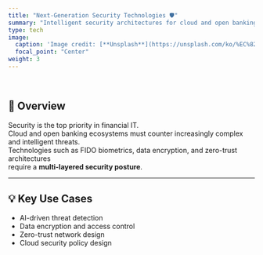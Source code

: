 ```yaml
---
title: "Next-Generation Security Technologies 🛡️"
summary: "Intelligent security architectures for cloud and open banking environments"
type: tech
image:
  caption: 'Image credit: [**Unsplash**](https://unsplash.com/ko/%EC%82%AC%EC%A7%84/%EA%B2%80%EC%9D%80%EC%83%89-%EC%BB%B4%ED%93%A8%ED%84%B0-%ED%82%A4%EB%B3%B4%EB%93%9C%EC%9D%98-%EB%B9%A8%EA%B0%84%EC%83%89-%EC%9E%90%EB%AC%BC%EC%87%A0-mT7lXZPjk7U)'
  focal_point: "Center"
weight: 3
---
```


<br>

## 📌 Overview  
Security is the top priority in financial IT.  
Cloud and open banking ecosystems must counter increasingly complex and intelligent threats.  
Technologies such as FIDO biometrics, data encryption, and zero-trust architectures  
require a **multi-layered security posture**.  

---

## 💡 Key Use Cases  
- AI-driven threat detection  
- Data encryption and access control  
- Zero-trust network design  
- Cloud security policy design  

<style>
  .article-container h1,
  .article-container h2,
  .article-container h3,
  .article-container p,
  .article-container li {
    text-align: justify;
    word-break: keep-all;
  }
</style>